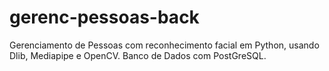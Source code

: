 # gerenc-pessoas-back
Gerenciamento de Pessoas com reconhecimento facial em Python, usando Dlib, Mediapipe e OpenCV. Banco de Dados com PostGreSQL.

